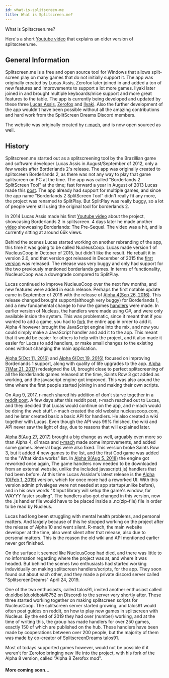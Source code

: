 ```yaml
---
id: what-is-splitscreen-me
title: What is Splitscreen.me?
---
```


What is Splitscreen.me?

Here's a short [Youtube video](https://www.youtube.com/watch?v=jbituCgu3Bc) that explains an older version of splitscreen.me.

## General Information
Splitscreen.me is a free and open source tool for Windows that allows split-screen play on many games that do not initially support it. The app was originally created by Lucas Assis, Zerofox later joined in and added a ton of new features and improvements to support a lot more games. Ilyaki later joined in and brought multiple keyboards/mice support and more great features to the table. The app is currently being developed and updated by these three [Lucas Assis](https://github.com/lucasassislar), [Zerofox](https://github.com/ZeroFox5866) and [Ilyaki](https://github.com/ilyaki). 
Also the further development of the app wouldn't have been possible without all the amazing contributions and hard work from the SplitScreen Dreams Discord members.

The website was originally created by [r-mach](https://github.com/r-mach), and is now open sourced as well.

## History
Splitscreen.me started out as a splitscreening tool by the Brazillian game and software developer Lucas Assis in August/September of 2012, only a few weeks after Borderlands 2's release. The app was originally created to splitscreen Borderlands 2, as there was not any way to play that game splitscreen on PC at the time. The app was called "Borderlands 2 SplitScreen Tool" at the time; fast forward a year in August of 2013 Lucas made this [post](https://steamcommunity.com/app/49520/discussions/0/864977025916708574/). The app already had support for multiple games, and since the app name "Borderlands 2 SplitScreen Tool" didn't really fit any more, the project was renamed to SplitPlay. But SplitPlay was really buggy, so a lot of people were still using the original tool for borderlands 2.

In 2014 Lucas Assis made his first [Youtube video](https://www.youtube.com/watch?v=rFLCTIJHxQI) about the project, showcasing Borderlands 2 in splitscreen. 4 days later he made another [video](https://www.youtube.com/watch?v=GBdW1qzRUbQ) showcasing Borderlands: The Pre-Sequel. The video was a hit, and is currently sitting at around 66k views.

Behind the scenes Lucas started working on another rebranding of the app, this time it was going to be called NucleusCoop. Lucas made version 1 of NucleusCoop in October of 2015, but didn't like the result. He rebuilt it in version 2.0, and that version got released in December of 2015 the [first version](https://github.com/lucasassislar/nucleuscoop/releases/tag/v2.0-alpha-1) was released. The release was very buggy and only had support for the two previously mentioned borderlands games. In terms of functionality, NucleusCoop was a downgrade compared to SplitPlay. 

Lucas continued to improve NucleusCoop over the next few months, and new features were added in each release. Perhaps the first notable update came in September of 2016 with the release of [Alpha 4(Sep 26, 2016)](https://github.com/lucasassislar/nucleuscoop/releases/tag/v2.0-alpha-4). This release changed brought support(although very buggy) for Borderlands 1, and a new fundamental change to how the games [handlers](https://www.splitscreen.me/docs/handlers/) were made. In earlier version of Nucleus, the handlers were made using C#, and were only available inside the system. This was problematic, since it meant that if you wanted to add a game, you had to [fork](https://help.github.com/en/github/getting-started-with-github/fork-a-repo) the entire app in order to add it. Alpha 4 however brought the JavaScript engine into the mix, and now you could simply make a JavaScript handler and add it to the app. This meant that it would be easier for others to help with the project, and it also made it easier for Lucas to add handlers, or make small changes to the existing ones without changing the main application. 

[Alpha 5(Oct 11, 2016)](https://github.com/lucasassislar/nucleuscoop/releases/tag/v2.0-alpha-5) and [Alpha 6(Oct 19, 2016)](https://github.com/lucasassislar/nucleuscoop/releases/tag/v2.0-alpha-6) focused on improving Borderlands 1 support, along with quality of life upgrades to the app. [Alpha 7(Mar 21, 2017)](https://github.com/lucasassislar/nucleuscoop/releases/tag/v2.0-alpha-7) redesigned the UI, brought close to perfect splitscreening of all the Borderlands games released at the time, Saints Row 3 got added as working, and the javascript engine got improved. This was also around the time where the first people started joining in and making their own scripts. 

On Aug 9, 2017, r-mach shared his addition of don't starve together in a [reddit post](https://www.reddit.com/r/nucleuscoop/comments/6sl4k3/added_dont_starve_together_pc_split_screen/). A few days after this reddit post, r-mach reached out to Lucas, and they decided that Lucas would continue on the app, and r-mach would be doing the web stuff. r-mach created the old website nucleuscoop.com, and he later created basic a basic API for handlers. He also created a wiki together with Lucas. Even though the API was 99% finished, the wiki and API never saw the light of day, due to reasons that will explained later. 

[Alpha 8(Aug 27, 2017)](https://github.com/lucasassislar/nucleuscoop/releases/tag/v2.0-alpha-8) brought a big change as well, arguably even more so than Alpha 4, d1maxa and [r-mach](https://github.com/r-mach) made some improvements, and added some games. Several bugs were also fixed. This version broke Saints Row 3, but it added 4 new games to the list, and the first Cod game was added to the "What kinda works" list. In [Alpha 9(Aug 5, 2018)](https://github.com/lucasassislar/nucleuscoop/releases/tag/v2.0-alpha-9) the engine got reworked once again, The game handlers now needed to be downloaded from an external website, unlike the included javascript(.js) handlers that had been before. At this time Lucas Assislar's latest release is the [Alpha 10(Feb 1, 2019)](https://github.com/lucasassislar/nucleuscoop/releases/tag/v2.0-alpha-10) version, which for once more had a reworked UI. With this version admin priveleges were not needed at app startup(unlike before), and in his own words "XInput library will setup the game's window, for WAYYY faster scaling". The handlers also got changed in this version, now the .js handler file would have to be placed inside a .nc(zip-file) file in order to be read by Nucleus.

Lucas had long been struggling with mental health problems, and personal matters. And largely because of this he stopped working on the project after the release of Alpha 10 and went silent. R-mach, the main website developer at the time, also went silent after that release, also due to personal matters. This is the reason the old wiki and API mentioned earlier never got finished.

On the surface it seemed like NucleusCoop had died, and there was little to no information regarding where the project was at, and where it was headed. But behind the scenes two enthusiasts had started working induvidually on making splitscreen handlers/scripts, for the app. They soon found out about each other, and they made a private discord server called "SplitscreenDreams" April 24, 2019. 

One of the two enthusiasts, called talos91, invited another enthusiast called dr.oldboi(dr.oldboi#8752 on Discord) to the server very shortly after. These three started working together on making splitscreen scripts for NucleusCoop. The splitscreen server started growing, and talos91 would often post guides on reddit, on how to play new games in splitscreen with Nucleus. By the end of 2019 they had over (number) working, and at the time of writing this, the group has made handlers for over 250 games, exactly 150 of which are published on the hub. These handlers have been made by cooperations between over 200 people, but the majority of them was made by co-creator of SplitscreenDreams talos91.

Most of todays supported games however, would not be possible if it weren't for Zerofox bringing new life into the project, with his fork of the Alpha 8 version, called "Alpha 8 Zerofox mod".

#### More coming soon...
